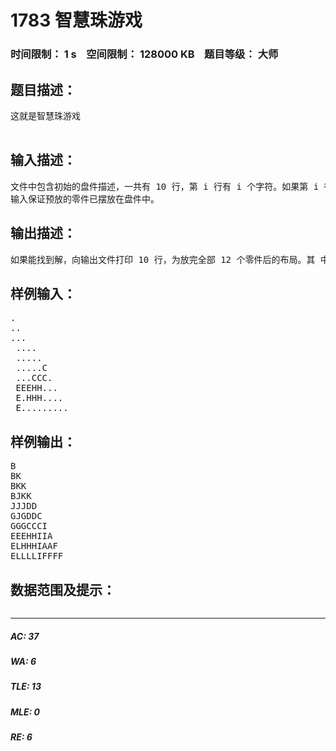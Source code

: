 # 1783 智慧珠游戏   
### 时间限制： 1 s&nbsp;&nbsp;&nbsp;&nbsp;空间限制： 128000 KB&nbsp;&nbsp;&nbsp;&nbsp;题目等级： 大师  
## 题目描述：  

<pre>
这就是智慧珠游戏

</pre>
  
  
## 输入描述：  

<pre>
文件中包含初始的盘件描述，一共有 10 行，第 i 行有 i 个字符。如果第 i 行 的第 j 个字符是字母”A”至”L”中的一个，则表示第 i 行第 j 列的格子上已经放了 零件，零件的编号为对应的字母。如果第 i 行的第 j 个字符是”.”，则表示第 i 行 第 j 列的格子上没有放零件。   
输入保证预放的零件已摆放在盘件中。
</pre>
  
  
## 输出描述：  

<pre>
如果能找到解，向输出文件打印 10 行，为放完全部 12 个零件后的布局。其 中，第 i 行应包含 i 个字符，第 i 行的第 j 个字符表示第 i 行第 j 列的格子上放的 是哪个零件。 如果无解，输出单独的一个字符串‘No solution’(不要引号，请注意大小写)。 所有的数据保证最多只有一组解。 
</pre>
  
  
## 样例输入：  

<pre>
.
..
...
 ....
 .....
 .....C
 ...CCC.
 EEEHH...
 E.HHH....
 E......... 
</pre>
  
  
## 样例输出：  

<pre>
B
BK
BKK
BJKK
JJJDD
GJGDDC
GGGCCCI
EEEHHIIA
ELHHHIAAF
ELLLLIFFFF 
</pre>
  
  
## 数据范围及提示：  

<pre>
</pre>
  
  
***  

##### AC: 37  
##### WA: 6  
##### TLE: 13  
##### MLE: 0  
##### RE: 6  
